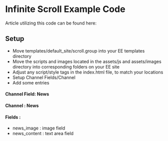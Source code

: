 # Infinite Scroll Example Code

Article utilizing this code can be found here: 

## Setup

* Move templates/default_site/scroll.group into your EE templates directory
* Move the scripts and images located in the assets/js and assets/images directory into corresponding folders on your EE site
* Adjust any script/style tags in the index.html file, to match your locations
* Setup Channel Fields/Channel
* Add some entries

#### Channel Field: News
#### Channel : News
#### Fields : 

* news_image : image field
* news_content : text area field